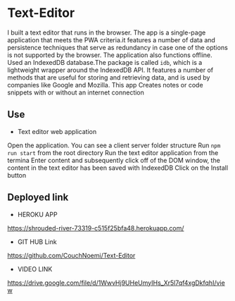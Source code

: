 # Text-Editor

I  built a text editor that runs in the browser. The app is a single-page application that meets the PWA criteria.it features a number of data and persistence techniques that serve as redundancy in case one of the options is not supported by the browser. The application  also functions offline.
Used an IndexedDB database.The package is called `idb`, which is a lightweight wrapper around the IndexedDB API. It features a number of methods that are useful for storing and retrieving data, and is used by companies like Google and Mozilla.
This app Creates notes or code snippets with or without an internet connection

## Use 


 * Text editor web application

Open the application.
You can see a client server folder structure
Run `npm run start` from the root directory
Run the text editor application from the termina
Enter content and subsequently click off of the DOM window, the content in the text editor has been saved with IndexedDB
Click on the Install button

  ## Deployed link 
  * HEROKU APP 

https://shrouded-river-73319-c515f25bfa48.herokuapp.com/

* GIT HUB Link

https://github.com/CouchNoemi/Text-Editor

* VIDEO LINK

https://drive.google.com/file/d/1WwvHj9UHeUmyIHs_Xr5l7qf4xgDkfqhI/view
